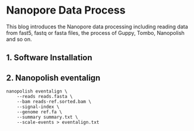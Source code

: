 # Nanopore Data Process
This blog introduces the Nanopore data processing including reading data from fast5, fastq or fasta files, the process of Guppy, Tombo, Nanopolish and so on.


## 1. Software Installation



## 2. Nanopolish eventalign

```
nanopolish eventalign \
    --reads reads.fasta \
    --bam reads-ref.sorted.bam \
    --signal-index \
    --genome ref.fa \
    --summary summary.txt \
    --scale-events > eventalign.txt
```
